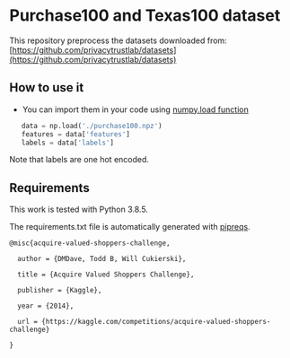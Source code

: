 # Purchase100 and Texas100 dataset

This repository preprocess the datasets downloaded from: [https://github.com/privacytrustlab/datasets](https://github.com/privacytrustlab/datasets)

## How to use it

 - You can import them in your code using [numpy.load function](https://numpy.org/doc/stable/reference/generated/numpy.load.html)

 ```python
    data = np.load('./purchase100.npz')
    features = data['features']
    labels = data['labels']
 ```

Note that labels are one hot encoded.

## Requirements

This work is tested with Python 3.8.5.

The requirements.txt file is automatically generated with [pipreqs](https://github.com/bndr/pipreqs).

```
@misc{acquire-valued-shoppers-challenge,

  author = {DMDave, Todd B, Will Cukierski},

  title = {Acquire Valued Shoppers Challenge},

  publisher = {Kaggle},

  year = {2014},

  url = {https://kaggle.com/competitions/acquire-valued-shoppers-challenge}

}
```
